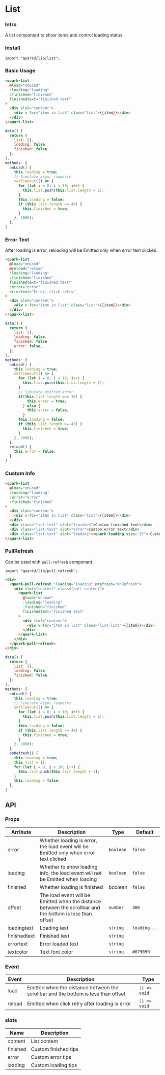 # List

### Intro

A list component to show items and control loading status.

### Install

```tsx
import "quarkd/lib/list";
```

### Basic Usage

```html
<quark-list
  @load="onLoad"
  :loading="loading"
  :finished="finished"
  finishedtext="finished text"
>
  <div slot="content">
    <div v-for="item in list" class="list">{{item}}</div>
  </div>
</quark-list>
```

```javascript
data() {
  return {
    list: [],
    loading: false,
    finished: false,
  };
},
methods: {
  onLoad() {
    this.loading = true;
    // Simulate async requests
    setTimeout(() => {
      for (let i = 0; i < 10; i++) {
        this.list.push(this.list.length + 1);
      }
      this.loading = false;
      if (this.list.length >= 40) {
        this.finished = true;
      }
    }, 1000);
  },
}
```

### Error Text

After loading is error, reloading will be Emitted only when error text clicked.

```html
<quark-list
  @load="onLoad"
  @reload="reload"
  :loading="loading"
  :finished="finished"
  finishedtext="finished text"
  :error="error"
  errortext="Error, click retry"
>
  <div slot="content">
    <div v-for="item in list" class="list">{{item}}</div>
  </div>
</quark-list>
```


```javascript
data() {
  return {
    list: [],
    loading: false,
    finished: false,
    error: false,
  };
},
methods: {
  onLoad() {
    this.loading = true;
    setTimeout(() => {
      for (let i = 0; i < 10; i++) {
        this.list.push(this.list.length + 1);
      }
      // Simulate emitted error
      if(this.list.length === 10) {
          this.error = true;
        } else {
          this.error = false;
        }
      this.loading = false;
      if (this.list.length >= 40) {
        this.finished = true;
      }
    }, 1000);
  },
  reload() {
    this.error = false;
  }
}
```

### Custom Info

```html
<quark-list
  @load="onLoad"
  :loading="loading"
  :error="error"
  :finished="finished"
>
  <div slot="content">
    <div v-for="item in list" class="list">{{item}}</div>
  </div>
  <div class="list-text" slot="finished">Custom finished text</div>
  <div class="list-text" slot="error">Custom error text</div>
  <div class="list-text" slot="loading"><quark-loading size="15"> Custom loading</quark-loading></div>
</quark-list>
```

### PullRefresh
Can be used with `pull-refresh` component.
```tsx
import "quarkd/lib/pull-refresh";
```
```html
<div>
  <quark-pull-refresh :loading="loading" @refresh="onRefresh">
    <div slot="content" class="pull-content">
      <quark-list
        @load="onLoad"
        :loading="loading"
        :finished="finished"
        finishedtext="finished text"
      >
        <div slot="content">
          <div v-for="item in list" class="list-list">{{item}}</div>
        </div>
      </quark-list>
    </div>
  </quark-pull-refresh>
</div>
```
```javascript
data() {
  return {
    list: [],
    loading: false,
    finished: false,
  };
},
methods: {
  onLoad() {
    this.loading = true;
    // Simulate async requests
    setTimeout(() => {
      for (let i = 0; i < 10; i++) {
        this.list.push(this.list.length + 1);
      }
      this.loading = false;
      if (this.list.length >= 40) {
        this.finished = true;
      }
    }, 1000);
  },
  onRefresh() {
    this.loading = true;
    this.list = [];
    for (let i = 0; i < 10; i++) {
      this.list.push(this.list.length + 1);
    }
    this.loading = false;
  },
}
```

## API

### Props

| Arribute         | Description               | Type   | Default          |
|--------------|--------------------|--------|---------------|
| error | Whether loading is error, the load event will be Emitted only when error text clicked | `boolean`| `false`|
| loading | Whether to show loading info, the load event will not be Emitted when loading | `boolean`| `false`|
| finished | Whether loading is finished | boolean| `false`|
| offset | The load event will be Emitted when the distance between the scrollbar and the bottom is less than offset | `number`| `300`|
| loadingtext  | Loading text | `string`| `loading...` |
| finishedtext | Finished text | `string` | |
| errortext   | Error loaded text | `string` | |
| textcolor   | Text font color | `string` | `#879099` |
### Event

| Event         | Description                             | Type   |
|--------------|----------------------------------|--------|
|load     | Emitted when the distance between the scrollbar and the bottom is less than offset       |  `() => void`        |
|reload     | Emitted when click retry after loading is error      |      `() => void`    |

### slots

| Name         | Description                 |
|--------------|-----------------------------|
| content      | List content                |
| finished     | Custom finished tips        |
| error        | 	Custom error tips          |
| loading      | Custom loading tips         |
